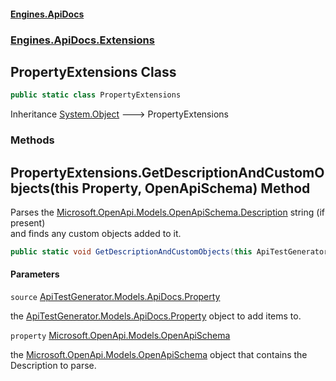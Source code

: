 #### [Engines.ApiDocs](Engines.ApiDocs.md 'Engines.ApiDocs')
### [Engines.ApiDocs.Extensions](Engines.ApiDocs.md#Engines.ApiDocs.Extensions 'Engines.ApiDocs.Extensions')

## PropertyExtensions Class

```csharp
public static class PropertyExtensions
```

Inheritance [System.Object](https://docs.microsoft.com/en-us/dotnet/api/System.Object 'System.Object') &#129106; PropertyExtensions
### Methods

<a name='Engines.ApiDocs.Extensions.PropertyExtensions.GetDescriptionAndCustomObjects(thisApiTestGenerator.Models.ApiDocs.Property,Microsoft.OpenApi.Models.OpenApiSchema)'></a>

## PropertyExtensions.GetDescriptionAndCustomObjects(this Property, OpenApiSchema) Method

Parses the [Microsoft.OpenApi.Models.OpenApiSchema.Description](https://docs.microsoft.com/en-us/dotnet/api/Microsoft.OpenApi.Models.OpenApiSchema.Description 'Microsoft.OpenApi.Models.OpenApiSchema.Description') string (if present)  
and finds any custom objects added to it.

```csharp
public static void GetDescriptionAndCustomObjects(this ApiTestGenerator.Models.ApiDocs.Property source, Microsoft.OpenApi.Models.OpenApiSchema property);
```
#### Parameters

<a name='Engines.ApiDocs.Extensions.PropertyExtensions.GetDescriptionAndCustomObjects(thisApiTestGenerator.Models.ApiDocs.Property,Microsoft.OpenApi.Models.OpenApiSchema).source'></a>

`source` [ApiTestGenerator.Models.ApiDocs.Property](https://docs.microsoft.com/en-us/dotnet/api/ApiTestGenerator.Models.ApiDocs.Property 'ApiTestGenerator.Models.ApiDocs.Property')

the [ApiTestGenerator.Models.ApiDocs.Property](https://docs.microsoft.com/en-us/dotnet/api/ApiTestGenerator.Models.ApiDocs.Property 'ApiTestGenerator.Models.ApiDocs.Property') object to add items to.

<a name='Engines.ApiDocs.Extensions.PropertyExtensions.GetDescriptionAndCustomObjects(thisApiTestGenerator.Models.ApiDocs.Property,Microsoft.OpenApi.Models.OpenApiSchema).property'></a>

`property` [Microsoft.OpenApi.Models.OpenApiSchema](https://docs.microsoft.com/en-us/dotnet/api/Microsoft.OpenApi.Models.OpenApiSchema 'Microsoft.OpenApi.Models.OpenApiSchema')

the [Microsoft.OpenApi.Models.OpenApiSchema](https://docs.microsoft.com/en-us/dotnet/api/Microsoft.OpenApi.Models.OpenApiSchema 'Microsoft.OpenApi.Models.OpenApiSchema') object that contains the Description to parse.